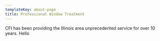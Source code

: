 ```yaml
---
templateKey: about-page
title: Professional Window Treatment
---
```

CFI has been providing the Illinois area unprecedented service for over 10 years. Hello
